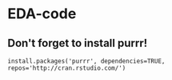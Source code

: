 # EDA-code

## Don't forget to install purrr!

`install.packages('purrr', dependencies=TRUE, repos='http://cran.rstudio.com/')`
